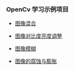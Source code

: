 
### OpenCv 学习示例项目

 - [图像混合](notes/Opencv01.md)

 - [图像对比度亮度调整](notes/Opencv02.md)

 - [图像模糊](notes/Opencv03.md)

 - [图像的腐蚀与膨胀](notes/Opencv04.md)

  